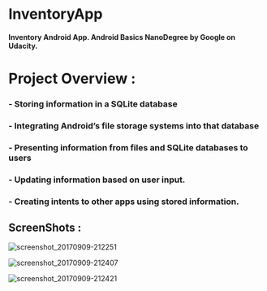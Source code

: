# InventoryApp
#### Inventory Android App. Android Basics NanoDegree by Google on Udacity.

# Project Overview :

### - Storing information in a SQLite database
### - Integrating Android’s file storage systems into that database
### - Presenting information from files and SQLite databases to users
### - Updating information based on user input.
### - Creating intents to other apps using stored information.

## ScreenShots :

![screenshot_20170909-212251](https://user-images.githubusercontent.com/19297298/30243343-7243142e-95a7-11e7-86f2-f6bd5eeb00f4.jpg)

![screenshot_20170909-212407](https://user-images.githubusercontent.com/19297298/30243347-82fb0efc-95a7-11e7-88cf-2c77b6a9e635.jpg)

![screenshot_20170909-212421](https://user-images.githubusercontent.com/19297298/30243353-955aa058-95a7-11e7-97b4-61ca3f88b813.jpg)



